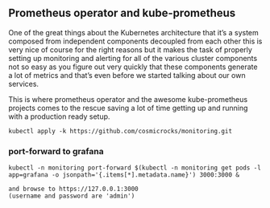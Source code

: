 ## Prometheus operator and kube-prometheus
One of the great things about the Kubernetes architecture that it’s a system composed from independent components decoupled from each other this is very nice of course for the right reasons but it makes the task of properly setting up monitoring and alerting for all of the various cluster components not so easy as you figure out very quickly that these components generate a lot of metrics and that’s even before we started talking about our own services.

This is where prometheus operator and the awesome kube-prometheus projects comes to the rescue saving a lot of time getting up and running with a production ready setup.

```
kubectl apply -k https://github.com/cosmicrocks/monitoring.git
```

### port-forward to grafana
```
kubectl -n monitoring port-forward $(kubectl -n monitoring get pods -l app=grafana -o jsonpath='{.items[*].metadata.name}') 3000:3000 &

and browse to https://127.0.0.1:3000
(username and password are 'admin')
```